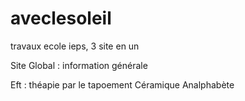 aveclesoleil
============

travaux ecole ieps, 3 site en un

Site Global : information générale

Eft : théapie par le tapoement
Céramique
Analphabète
